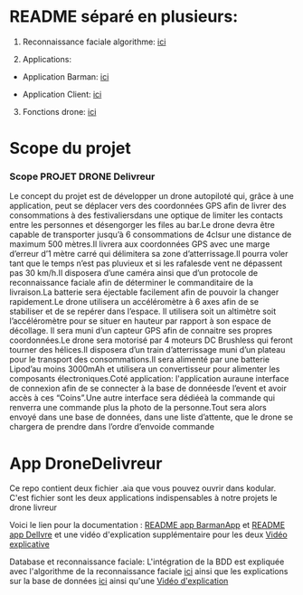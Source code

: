 # README séparé en plusieurs:

1. Reconnaissance faciale algorithme: [ici](https://github.com/BasileAmeeuw/AppDroneDelivreur/blob/main/README_RecoFaciale.md)

2. Applications:

  * Application Barman: [ici](https://github.com/BasileAmeeuw/AppDroneDelivreur/blob/main/README_BarmanApp.md)
  
  * Application Client: [ici](https://github.com/BasileAmeeuw/AppDroneDelivreur/blob/main/README_DelivreApp.md)
  
3. Fonctions drone: [ici](https://github.com/BasileAmeeuw/DroneDelivreur/blob/main/README_FonctionDrone.md)

# Scope du projet

### Scope PROJET DRONE Delivreur

Le concept du  projet  est  de  développer  un  drone  autopiloté qui,  grâce  à  une  application,  peut  se déplacer  vers  des  coordonnées  GPS afin  de  livrer des  consommations  à  des  festivaliersdans  une optique de limiter les contacts entre les personnes et désengorger les files au bar.Le  drone  devra  être  capable  de  transporter jusqu’à 6 consommations de 4clsur  une  distance  de maximum 500 mètres.Il livrera aux coordonnées GPS avec une marge d’erreur d’1 mètre carré qui délimitera sa zone d’atterrissage.Il pourra voler tant que le temps n’est pas pluvieux et si les rafalesde vent ne dépassent pas 30 km/h.Il disposera d’une caméra ainsi que d’un protocole de reconnaissance faciale afin de déterminer  le commanditaire de la livraison.La batterie sera éjectable facilement afin de pouvoir la changer rapidement.Le  drone utilisera un accéléromètre à 6 axes afin de se stabiliser et de se repérer dans l’espace.  Il utilisera soit un altimètre soit l’accéléromètre pour se situer en hauteur par rapport à son espace de décollage. Il sera muni d’un capteur GPS afin de connaitre ses propres coordonnées.Le drone sera motorisé par 4 moteurs DC Brushless qui feront tourner des hélices.Il disposera d’un train d’atterrissage muni d’un plateau pour le transport des consommations.Il sera alimenté par une batterie Lipod’au moins 3000mAh et utilisera un convertisseur pour alimenter les composants électroniques.Coté  application: l'application auraune  interface  de  connexion  afin  de  se  connecter  à  la  base  de donnéesde l’event et avoir accès à ces “Coins”.Une  autre  interface  sera  dédiéeà  la  commande  qui  renverra  une  commande  plus  la  photo  de  la personne.Tout sera alors envoyé dans une base de données, dans une liste d’attente, que le drone se chargera de prendre dans l’ordre d’envoide commande

# App DroneDelivreur
Ce repo contient deux fichier .aia que vous pouvez ouvrir dans kodular. C'est fichier sont les deux applications indispensables à notre projets le drone livreur

Voici le lien pour la documentation : [README app BarmanApp](https://github.com/BasileAmeeuw/AppDroneDelivreur/blob/main/README_BarmanApp.md) et [README app DelIvre](https://github.com/BasileAmeeuw/AppDroneDelivreur/blob/main/README_DelivreApp.md) et une vidéo d'explication supplémentaire pour les deux [Vidéo explicative](https://youtu.be/whOkrrNxA8E)

Database et reconnaissance faciale: L'intégration de la BDD est expliquée avec l'algorithme de la reconnaissance faciale [ici](https://github.com/BasileAmeeuw/DroneDelivreur/blob/main/README_RecoFaciale.md) ainsi que les explications sur la base de données [ici](https://github.com/BasileAmeeuw/DroneDelivreur/tree/main/DataBase) ainsi qu'une [Vidéo d'explication](https://www.youtube.com/watch?v=zAVjq34hjDs&feature=youtu.be)



